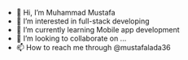 - 👋 Hi, I’m Muhammad Mustafa 
- 👀 I’m interested in full-stack developing 
- 🌱 I’m currently learning Mobile app development 
- 💞️ I’m looking to collaborate on ...
- 📫 How to reach me through @mustafalada36

<!---
mustafalada36/mustafalada36 is a ✨ special ✨ repository because its `README.md` (this file) appears on your GitHub profile.
You can click the Preview link to take a look at your changes.
--->
